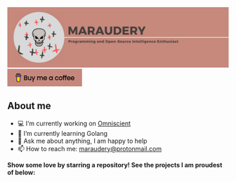 <img src="./profilebanner.png" alt="Maraudery's GitHub README header image">
<a href="https://www.buymeacoffee.com/maraudery" target="_blank" rel="noreferrer nofollow">
  <img src="./bmac.png" alt="Buy Me A Coffee" height="40" width="170" >
</a>

## About me
- 💻 I’m currently working on [Omniscient](https://github.com/maraudery/omniscient)
- 🌱 I’m currently learning Golang
- 💬 Ask me about anything, I am happy to help
- 📫 How to reach me: maraudery@protonmail.com


**Show some love by starring a repository! See the projects I am proudest of below:**

